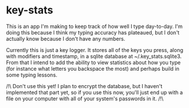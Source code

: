 # key-stats

This is an app I'm making to keep track of how well I type day-to-day. I'm doing this because I think my typing accuracy has plateaued, but I don't actually know because I don't have any numbers.

Currently this is just a key logger. It stores all of the keys you press, along with modifiers and timestamp, in a sqlite database at ~/.key_stats.sqlite3. From that I intend to add the ability to view statistics about how you type (for instance what letters you backspace the most) and perhaps build in some typing lessons.

/!\ Don't use this yet! I plan to encrypt the database, but I haven't implemented that part yet, so if you use this now, you'll just end up with a file on your computer with all of your system's passwords in it. /!\
